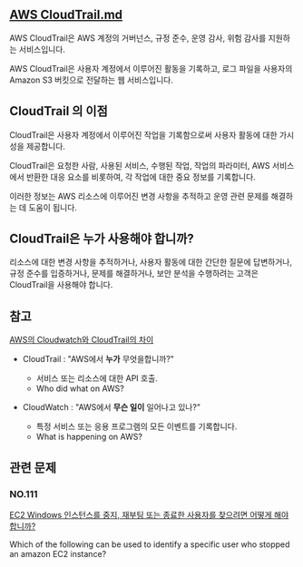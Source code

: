 ## [AWS CloudTrail.md](https://aws.amazon.com/ko/cloudtrail/)

AWS CloudTrail은 AWS 계정의 거버넌스, 규정 준수, 운영 감사, 위험 감사를 지원하는 서비스입니다.

AWS CloudTrail은 사용자 계정에서 이루어진 활동을 기록하고, 로그 파일을 사용자의 Amazon S3 버킷으로 전달하는 웹 서비스입니다.

## CloudTrail 의 이점

CloudTrail은 사용자 계정에서 이루어진 작업을 기록함으로써 사용자 활동에 대한 가시성을 제공합니다.

CloudTrail은 요청한 사람, 사용된 서비스, 수행된 작업, 작업의 파라미터, AWS 서비스에서 반환한 대응 요소를 비롯하여, 각 작업에 대한 중요 정보를 기록합니다.

이러한 정보는 AWS 리소스에 이루어진 변경 사항을 추적하고 운영 관련 문제를 해결하는 데 도움이 됩니다.

## CloudTrail은 누가 사용해야 합니까?

리소스에 대한 변경 사항을 추적하거나, 사용자 활동에 대한 간단한 질문에 답변하거나, 규정 준수를 입증하거나, 문제를 해결하거나, 보안 분석을 수행하려는 고객은 CloudTrail을 사용해야 합니다.

## 참고

[AWS의 Cloudwatch와 CloudTrail의 차이](https://www.enqdeq.net/282)

   * CloudTrail : "AWS에서 **누가** 무엇을합니까?"
      * 서비스 또는 리소스에 대한 API 호출.
      * Who did what on AWS?

   * CloudWatch : "AWS에서 **무슨 일이** 일어나고 있나?" 
      * 특정 서비스 또는 응용 프로그램의 모든 이벤트를 기록합니다.
      * What is happening on AWS?

## 관련 문제

### NO.111 

[EC2 Windows 인스턴스를 중지, 재부팅 또는 종료한 사용자를 찾으려면 어떻게 해야 합니까?](https://aws.amazon.com/ko/premiumsupport/knowledge-center/ec2-windows-identify-stop-reboot/)

Which of the following can be used to identify a specific user who stopped an amazon EC2 instance?
